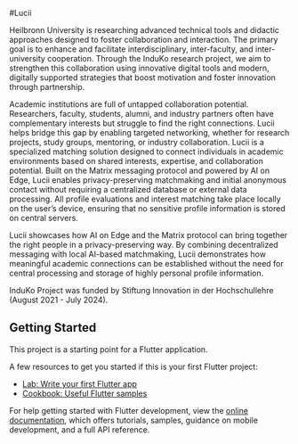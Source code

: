 #Lucii

Heilbronn University is researching advanced technical tools and didactic approaches designed to foster collaboration and interaction. The primary goal is to enhance and facilitate interdisciplinary, inter-faculty, and inter-university cooperation. Through the InduKo research project, we aim to strengthen this collaboration using innovative digital tools and modern, digitally supported strategies that boost motivation and foster innovation through partnership.

Academic institutions are full of untapped collaboration potential. Researchers, faculty, students, alumni, and industry partners often have complementary interests but struggle to find the right connections. Lucii helps bridge this gap by enabling targeted networking, whether for research projects, study groups, mentoring, or industry collaboration. Lucii is a specialized matching solution designed to connect individuals in academic environments based on shared interests, expertise, and collaboration potential. Built on the Matrix messaging protocol and powered by AI on Edge, Lucii enables privacy-preserving matchmaking and initial anonymous contact without requiring a centralized database or external data processing. All profile evaluations and interest matching take place locally on the user’s device, ensuring that no sensitive profile information is stored on central servers.

Lucii showcases how AI on Edge and the Matrix protocol can bring together the right people in a privacy-preserving way. By combining decentralized messaging with local AI-based matchmaking, Lucii demonstrates how meaningful academic connections can be established without the need for central processing and storage of highly personal profile information.

InduKo Project was funded by Stiftung Innovation in der Hochschullehre (August 2021 - July 2024).

## Getting Started

This project is a starting point for a Flutter application.

A few resources to get you started if this is your first Flutter project:

- [Lab: Write your first Flutter app](https://docs.flutter.dev/get-started/codelab)
- [Cookbook: Useful Flutter samples](https://docs.flutter.dev/cookbook)

For help getting started with Flutter development, view the
[online documentation](https://docs.flutter.dev/), which offers tutorials,
samples, guidance on mobile development, and a full API reference.
